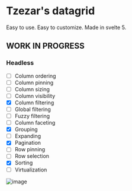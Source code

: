 # Tzezar's datagrid
Easy to use. Easy to customize. Made in svelte 5.


## WORK IN PROGRESS

### Headless
- [ ] Column ordering
- [ ] Column pinning
- [ ] Column sizing
- [ ] Column visibility
- [x] Column filtering
- [ ] Global filtering
- [ ] Fuzzy filtering
- [ ] Column faceting
- [x] Grouping
- [ ] Expanding
- [x] Pagination
- [ ] Row pinning
- [ ] Row selection
- [x] Sorting
- [ ] Virtualization

![image](https://github.com/user-attachments/assets/3aef0878-0c9c-402b-aca1-99da79548f47)
